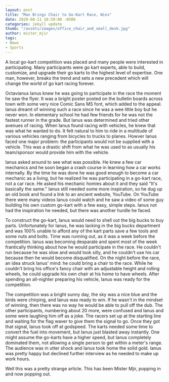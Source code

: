 ```yaml
---
layout: post
title: "Man Brings Chair to Go-Kart Race, Wins"
date: 2020-08-11 18:59:00 -0500
categories: jekyll update
thumb: "/assets/images/office_chair_and_small_desk.jpg"
author: mister_mjir
tags:
- News
- Sports
---
```


A local go-kart competition was placed and many people were interested in participating. Many participants were go kart experts, able to build, customize, and upgrade
their go karts to the highest level of expertise. One man, however, breaks the trend and sets a new precedent which will change the world of go kart racing forever.

Octavianus Ianus knew he was going to participate in the race the moment he saw the flyer. It was a bright poster posted on the bulletin boards across town with some
very nice Comic Sans MS font, which added to the appeal. Ianus dreamt of winning such a race since he was a wee little boy but he never won. In elementary school he
had few friends for he was not the fastest runner in the grade. But Ianus was determined and tried other avenues of racing. When Ianus found racing with vehicles, he
knew that was what he wanted to do. It felt natural to him to ride in a multitude of various vehicles ranging from bicycles to trucks to planes. Howver Ianus faced
one major problem: the participants would not be supplied with a vehicle. This was a drastic shift from what he was used to as usually his team/sponsor would provide
him with the vehicle.

Ianus asked around to see what was possible. He knew a few car mechanics and he soon began a crash course in learning how a car works internally. By the time he was
done he was good enough to become a car mechanic as a living, but he realized he was participating in a go-kart race, not a car race. He asked his mechanic homies
about
it and they said "It's basically the same." Ianus still needed some more inspiration, so he dug up an old book and found a link to an ancient website, YouTube. On
YouTube there were many videos Ianus could watch and he saw a video of some guy building his own custom go-kart with a few easy, simple steps. Ianus not had the
inspiration he needed, but there was another hurdle he faced.

To construct the go-kart, Ianus would need to shell out the big bucks to buy parts. Unfortunately for Ianus, he was lacking in the big bucks department and was 100%
unable to afford any of the kart parts save a few tools and some nuts and bolts. Time was running out, as it was a week before the competition. Ianus was becoming
desparate and spent most of the week frantically thinking about how he would participate in the race. He couldn't run because he was slow and would look silly, and he
couldn't use his car because then he would become disqualified. On the night before the race, an idea struck Ianus' mind: he could bring a chair to the race. While
he couldn't bring his office's fancy chair with an adjustable height and rolling wheels, he could upgrade his own chair at his home to have wheels. After spending an
all-nighter preparing his vehicle, Ianus was ready for the competition.

The competition was a bright sunny day, the sky was a nice blue and the birds were chirping, and Ianus was ready to win. If he wasn't in the mindset of winning, then
there was no way he would be able to pull off the dub. The other participants, numbering about 20 more, were confused and Ianus and some were laughing him off as a
joke. The racers set up at the starting line and waiting for the flag waver to give them the signal to go. Once they got that signal, Ianus took off at godspeed. The
karts needed some time to convert the fuel into movement, but Ianus just blasted away instantly. One might assume the go-karts have a higher speed, but Ianus
completely dominated them, not allowing a single person to get within a meter's range. The audience was in utter shock and Ianus took home the solid gold. Ianus was
pretty happy but declined further interview as he needed to make up work hours.

Well this was a pretty strange article. This has been Mister Mjir, popping in and now popping out.
